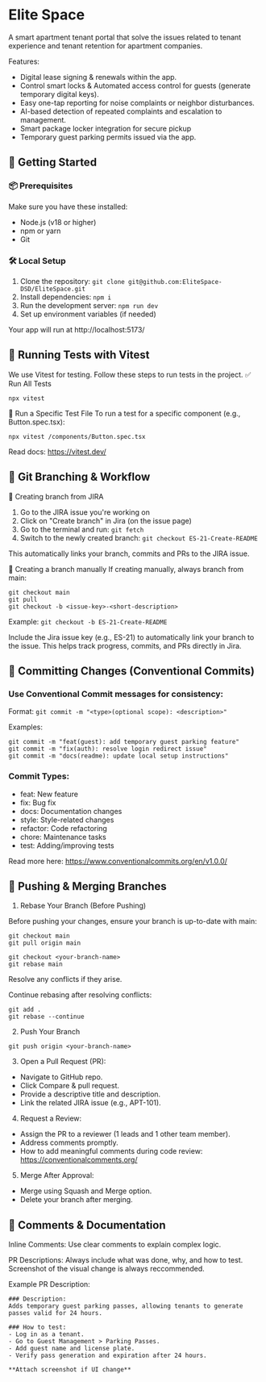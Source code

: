 # Elite Space

A smart apartment tenant portal that solve the issues related to tenant experience and tenant retention for apartment companies.

Features:

- Digital lease signing & renewals within the app.
- Control smart locks & Automated access control for guests (generate temporary digital keys).
- Easy one-tap reporting for noise complaints or neighbor disturbances.
- AI-based detection of repeated complaints and escalation to management.
- Smart package locker integration for secure pickup
- Temporary guest parking permits issued via the app.

## 🚀 Getting Started

### 📦 Prerequisites

Make sure you have these installed:

- Node.js (v18 or higher)
- npm or yarn
- Git

### 🛠 Local Setup

1. Clone the repository:
   `git clone git@github.com:EliteSpace-DSD/EliteSpace.git`
2. Install dependencies: `npm i`
3. Run the development server: `npm run dev`
4. Set up environment variables (if needed)

Your app will run at http://localhost:5173/

## 🧪 Running Tests with Vitest
We use Vitest for testing. Follow these steps to run tests in the project.
✅ Run All Tests
```
npx vitest
```
🎯 Run a Specific Test File
To run a test for a specific component (e.g., Button.spec.tsx):
```
npx vitest /components/Button.spec.tsx
```

Read docs: https://vitest.dev/

## 🌳 Git Branching & Workflow

🔹 Creating branch from JIRA

1. Go to the JIRA issue you're working on
2. Click on "Create branch" in Jira (on the issue page)
3. Go to the terminal and run: `git fetch`
4. Switch to the newly created branch: `git checkout ES-21-Create-README`

This automatically links your branch, commits and PRs to the JIRA issue.

🔹 Creating a branch manually
If creating manually, always branch from main:

```
git checkout main
git pull
git checkout -b <issue-key>-<short-description>
```

Example: `git checkout -b ES-21-Create-README`

Include the Jira issue key (e.g., ES-21) to automatically link your branch to the issue. This helps track progress, commits, and PRs directly in Jira.

## 🔄 Committing Changes (Conventional Commits)

### Use Conventional Commit messages for consistency:

Format: `git commit -m "<type>(optional scope): <description>"`

Examples:

```
git commit -m "feat(guest): add temporary guest parking feature"
git commit -m "fix(auth): resolve login redirect issue"
git commit -m "docs(readme): update local setup instructions"
```

### Commit Types:

- feat: New feature
- fix: Bug fix
- docs: Documentation changes
- style: Style-related changes
- refactor: Code refactoring
- chore: Maintenance tasks
- test: Adding/improving tests

Read more here: https://www.conventionalcommits.org/en/v1.0.0/

## 🔀 Pushing & Merging Branches

1. Rebase Your Branch (Before Pushing)

Before pushing your changes, ensure your branch is up-to-date with main:

```
git checkout main
git pull origin main

git checkout <your-branch-name>
git rebase main
```

Resolve any conflicts if they arise.

Continue rebasing after resolving conflicts:

```
git add .
git rebase --continue
```

2. Push Your Branch

`git push origin <your-branch-name>`

3. Open a Pull Request (PR):

- Navigate to GitHub repo.
- Click Compare & pull request.
- Provide a descriptive title and description.
- Link the related JIRA issue (e.g., APT-101).

4. Request a Review:

- Assign the PR to a reviewer (1 leads and 1 other team member).
- Address comments promptly.
- How to add meaningful comments during code review: https://conventionalcomments.org/

5. Merge After Approval:

- Merge using Squash and Merge option.
- Delete your branch after merging.

## 💬 Comments & Documentation

Inline Comments: Use clear comments to explain complex logic.

PR Descriptions: Always include what was done, why, and how to test. Screenshot of the visual change is always reccommended.

Example PR Description:

```
### Description:
Adds temporary guest parking passes, allowing tenants to generate passes valid for 24 hours.

### How to test:
- Log in as a tenant.
- Go to Guest Management > Parking Passes.
- Add guest name and license plate.
- Verify pass generation and expiration after 24 hours.

**Attach screenshot if UI change**
```
